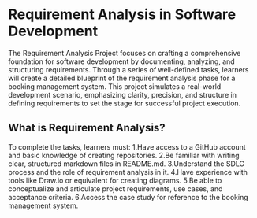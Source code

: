 # Requirement Analysis in Software Development
The Requirement Analysis Project focuses on crafting a comprehensive foundation for software development by documenting, analyzing, and structuring requirements. Through a series of well-defined tasks, learners will create a detailed blueprint of the requirement analysis phase for a booking management system. This project simulates a real-world development scenario, emphasizing clarity, precision, and structure in defining requirements to set the stage for successful project execution.
## What is Requirement Analysis?
To complete the tasks, learners must:
1.Have access to a GitHub account and basic knowledge of creating repositories.
2.Be familiar with writing clear, structured markdown files in README.md.
3.Understand the SDLC process and the role of requirement analysis in it.
4.Have experience with tools like Draw.io or equivalent for creating diagrams.
5.Be able to conceptualize and articulate project requirements, use cases, and acceptance criteria.
6.Access the case study for reference to the booking management system.
